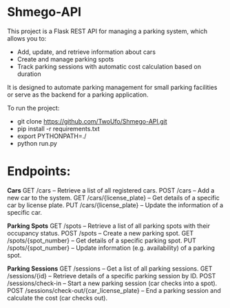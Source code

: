 # Shmego-API

This project is a Flask REST API for managing a parking system, which allows you to:
- Add, update, and retrieve information about cars
- Create and manage parking spots
- Track parking sessions with automatic cost calculation based on duration

It is designed to automate parking management for small parking facilities or serve as the backend for a parking application.

To run the project:
- git clone https://github.com/TwoUfo/Shmego-API.git
- pip install -r requirements.txt
- export PYTHONPATH=./
- python run.py

# Endpoints:

**Cars**
GET /cars – Retrieve a list of all registered cars.
POST /cars – Add a new car to the system.
GET /cars/{license_plate} – Get details of a specific car by license plate.
PUT /cars/{license_plate} – Update the information of a specific car.

**Parking Spots**
GET /spots – Retrieve a list of all parking spots with their occupancy status.
POST /spots – Create a new parking spot.
GET /spots/{spot_number} – Get details of a specific parking spot.
PUT /spots/{spot_number} – Update information (e.g. availability) of a parking spot.

**Parking Sessions**
GET /sessions – Get a list of all parking sessions.
GET /sessions/{id} – Retrieve details of a specific parking session by ID.
POST /sessions/check-in – Start a new parking session (car checks into a spot).
POST /sessions/check-out/{car_license_plate} – End a parking session and calculate the cost (car checks out).
